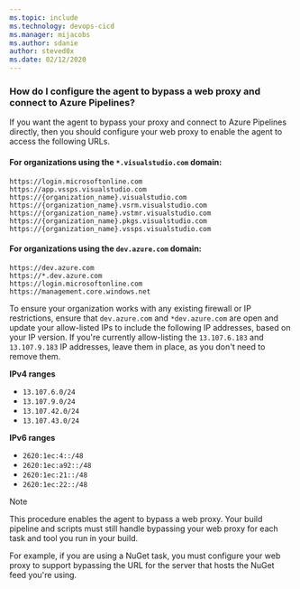```yaml
---
ms.topic: include
ms.technology: devops-cicd
ms.manager: mijacobs
ms.author: sdanie
author: steved0x
ms.date: 02/12/2020
---
```


### How do I configure the agent to bypass a web proxy and connect to Azure Pipelines?

If you want the agent to bypass your proxy and connect to Azure Pipelines directly, then you should configure your web proxy to enable the agent to access the following URLs.

#### For organizations using the `*.visualstudio.com` domain:

```
https://login.microsoftonline.com
https://app.vssps.visualstudio.com 
https://{organization_name}.visualstudio.com
https://{organization_name}.vsrm.visualstudio.com
https://{organization_name}.vstmr.visualstudio.com
https://{organization_name}.pkgs.visualstudio.com
https://{organization_name}.vssps.visualstudio.com
```

#### For organizations using the `dev.azure.com` domain:

```
https://dev.azure.com
https://*.dev.azure.com
https://login.microsoftonline.com
https://management.core.windows.net
```

To ensure your organization works with any existing firewall or IP restrictions, ensure that `dev.azure.com` and `*dev.azure.com` are open and update your allow-listed IPs to include the following IP addresses, based on your IP version. If you're currently allow-listing the `13.107.6.183` and `13.107.9.183` IP addresses, leave them in place, as you don't need to remove them.

**IPv4 ranges**

* `13.107.6.0/24`
* `13.107.9.0/24`
* `13.107.42.0/24`
* `13.107.43.0/24`

**IPv6 ranges**

* `2620:1ec:4::/48`
* `2620:1ec:a92::/48`
* `2620:1ec:21::/48`
* `2620:1ec:22::/48`

> [!NOTE]
> This procedure enables the agent to bypass a web proxy. Your build pipeline and scripts must still handle bypassing your web proxy for each task and tool you run in your build.
>
> For example, if you are using a NuGet task, you must configure your web proxy to support bypassing the URL for the server that hosts the NuGet feed you're using.


